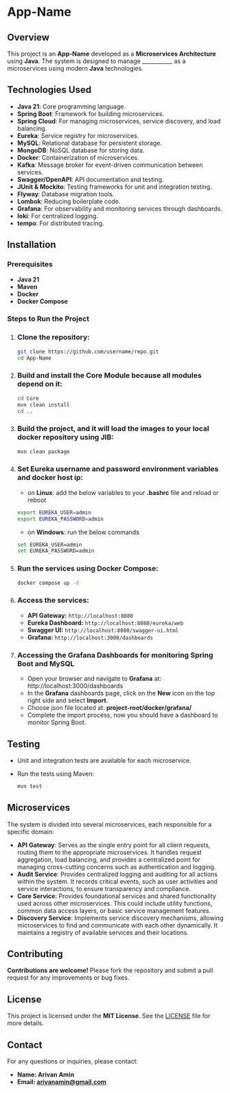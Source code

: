 # App-Name

## Overview

This project is an **App-Name** developed as a **Microservices Architecture** using **Java**.
The system is designed to manage ___________ as a microservices using modern **Java** technologies.

## Technologies Used

- **Java 21**: Core programming language.
- **Spring Boot**: Framework for building microservices.
- **Spring Cloud**: For managing microservices, service discovery, and load balancing.
- **Eureka**: Service registry for microservices.
- **MySQL**: Relational database for persistent storage.
- **MongoDB**: NoSQL database for storing data.
- **Docker**: Containerization of microservices.
- **Kafka**: Message broker for event-driven communication between services.
- **Swagger/OpenAPI**: API documentation and testing.
- **JUnit & Mockito**: Testing frameworks for unit and integration testing.
- **Flyway**: Database migration tools.
- **Lombok**: Reducing boilerplate code.
- **Grafana**: For observability and monitoring services through dashboards.
- **loki**: For centralized logging.
- **tempo**: For distributed tracing.

## Installation

### Prerequisites

- **Java 21**
- **Maven**
- **Docker**
- **Docker Compose**

### Steps to Run the Project

1. ### Clone the repository:

    ```bash
    git clone https://github.com/username/repo.git
    cd App-Name
    ```

2. ### Build and install the Core Module because all modules depend on it:

    ```bash
    cd Core
    mvn clean install
    cd ..
    ```
3. ### Build the project, and it will load the images to your local docker repository using JIB:

    ```bash
    mvn clean package
    ```

4. ### Set Eureka username and password environment variables and docker host ip:
    - on **Linux**: add the below variables to your **.bashrc** file and reload or reboot
    ```bash
    export EUREKA_USER=admin
    export EUREKA_PASSWORD=admin
    ```
    - on **Windows**: run the below commands
    ```bash
    set EUREKA_USER=admin
    set EUREKA_PASSWORD=admin
    ```
5. ### Run the services using Docker Compose:
    ```bash
    docker compose up -d
    ```

6. ### Access the services:
    - **API Gateway:** `http://localhost:8080`
    - **Eureka Dashboard:** `http://localhost:8080/eureka/web`
    - **Swagger UI:** `http://localhost:8080/swagger-ui.html`
    - **Grafana:** `http://localhost:3000/dashboards`

7. ### Accessing the Grafana Dashboards for monitoring Spring Boot and MySQL
    - Open your browser and navigate to **Grafana** at: http://localhost:3000/dashboards
    - In the **Grafana** dashboards page, click on the **New** icon on the top right side and select
      **Import**.
   - Choose json file located at: **project-root/docker/grafana/**
    - Complete the import process, now you should have a dashboard to monitor Spring Boot.

## Testing

- Unit and integration tests are available for each microservice.
- Run the tests using Maven:

    ```bash
    mvn test
    ```

## Microservices

The system is divided into several microservices, each responsible for a specific domain:

- **API Gateway**: Serves as the single entry point for all client requests, routing them to the
  appropriate microservices. It handles request aggregation, load balancing, and provides a
  centralized point for managing cross-cutting concerns such as authentication and logging.
- **Audit Service**: Provides centralized logging and auditing for all actions within the system. It
  records critical events, such as user activities and service interactions, to ensure transparency
  and compliance.
- **Core Service**: Provides foundational services and shared functionality used across other
  microservices. This could include utility functions, common data access layers, or basic service
  management features.
- **Discovery Service**: Implements service discovery mechanisms, allowing microservices to find and
  communicate with each other dynamically. It maintains a registry of available services and their
  locations.

## Contributing

**Contributions are welcome!** Please fork the repository and submit a pull request for any
improvements
or bug fixes.

## License

This project is licensed under the **MIT License**. See the [LICENSE](LICENSE) file for more
details.

## Contact

For any questions or inquiries, please contact:

- **Name: Arivan Amin**
- **Email: arivanamin@gmail.com**
